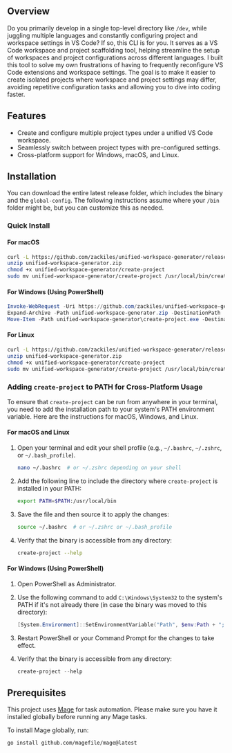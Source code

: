 ## Overview

Do you primarily develop in a single top-level directory like `/dev`, while juggling multiple languages and constantly configuring project and workspace settings in VS Code? If so, this CLI is for you. It serves as a VS Code workspace and project scaffolding tool, helping streamline the setup of workspaces and project configurations across different languages. I built this tool to solve my own frustrations of having to frequently reconfigure VS Code extensions and workspace settings. The goal is to make it easier to create isolated projects where workspace and project settings may differ, avoiding repetitive configuration tasks and allowing you to dive into coding faster.

## Features

- Create and configure multiple project types under a unified VS Code workspace.
- Seamlessly switch between project types with pre-configured settings.
- Cross-platform support for Windows, macOS, and Linux.

## Installation

You can download the entire latest release folder, which includes the binary and the `global-config`. The following instructions assume where your `/bin` folder might be, but you can customize this as needed.

### Quick Install

#### For macOS

```bash
curl -L https://github.com/zackiles/unified-workspace-generator/releases/latest/download/unified-workspace-generator.zip -o unified-workspace-generator.zip
unzip unified-workspace-generator.zip
chmod +x unified-workspace-generator/create-project
sudo mv unified-workspace-generator/create-project /usr/local/bin/create-project
```

#### For Windows (Using PowerShell)

```powershell
Invoke-WebRequest -Uri https://github.com/zackiles/unified-workspace-generator/releases/latest/download/unified-workspace-generator.zip -OutFile unified-workspace-generator.zip
Expand-Archive -Path unified-workspace-generator.zip -DestinationPath . -Force
Move-Item -Path unified-workspace-generator\create-project.exe -Destination C:\Windows\System32\
```

#### For Linux

```bash
curl -L https://github.com/zackiles/unified-workspace-generator/releases/latest/download/unified-workspace-generator.zip -o unified-workspace-generator.zip
unzip unified-workspace-generator.zip
chmod +x unified-workspace-generator/create-project
sudo mv unified-workspace-generator/create-project /usr/local/bin/create-project
```

### Adding `create-project` to PATH for Cross-Platform Usage

To ensure that `create-project` can be run from anywhere in your terminal, you need to add the installation path to your system's PATH environment variable. Here are the instructions for macOS, Windows, and Linux.

#### For macOS and Linux

1. Open your terminal and edit your shell profile (e.g., `~/.bashrc`, `~/.zshrc`, or `~/.bash_profile`).

   ```bash
   nano ~/.bashrc  # or ~/.zshrc depending on your shell
   ```

2. Add the following line to include the directory where `create-project` is installed in your PATH:

   ```bash
   export PATH=$PATH:/usr/local/bin
   ```

3. Save the file and then source it to apply the changes:

   ```bash
   source ~/.bashrc  # or ~/.zshrc or ~/.bash_profile
   ```

4. Verify that the binary is accessible from any directory:

   ```bash
   create-project --help
   ```

#### For Windows (Using PowerShell)

1. Open PowerShell as Administrator.
2. Use the following command to add `C:\Windows\System32` to the system's PATH if it's not already there (in case the binary was moved to this directory):

   ```powershell
   [System.Environment]::SetEnvironmentVariable("Path", $env:Path + ";C:\Windows\System32", [System.EnvironmentVariableTarget]::Machine)
   ```

3. Restart PowerShell or your Command Prompt for the changes to take effect.

4. Verify that the binary is accessible from any directory:

   ```powershell
   create-project --help
   ```

## Prerequisites

This project uses [Mage](https://github.com/magefile/mage) for task automation. Please make sure you have it installed globally before running any Mage tasks.

To install Mage globally, run:

```bash
go install github.com/magefile/mage@latest
```
